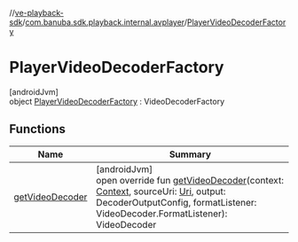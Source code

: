 //[ve-playback-sdk](../../../index.md)/[com.banuba.sdk.playback.internal.avplayer](../index.md)/[PlayerVideoDecoderFactory](index.md)

# PlayerVideoDecoderFactory

[androidJvm]\
object [PlayerVideoDecoderFactory](index.md) : VideoDecoderFactory

## Functions

| Name | Summary |
|---|---|
| [getVideoDecoder](get-video-decoder.md) | [androidJvm]<br>open override fun [getVideoDecoder](get-video-decoder.md)(context: [Context](https://developer.android.com/reference/kotlin/android/content/Context.html), sourceUri: [Uri](https://developer.android.com/reference/kotlin/android/net/Uri.html), output: DecoderOutputConfig, formatListener: VideoDecoder.FormatListener): VideoDecoder |
